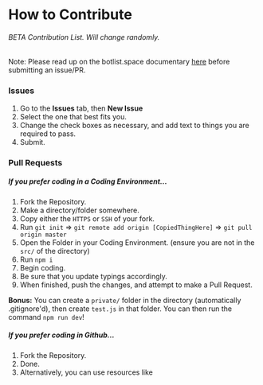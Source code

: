 # How to Contribute

###### BETA Contribution List. Will change randomly.

Note: Please read up on the botlist.space documentary [here](https://botlistspace.gitbook.io/api/) before submitting an issue/PR.

### Issues

1. Go to the **Issues** tab, then **New Issue**
2. Select the one that best fits you.
3. Change the check boxes as necessary, and add text to things you are required to pass.
4. Submit.

### Pull Requests

##### If you prefer coding in a Coding Environment...

1. Fork the Repository.
2. Make a directory/folder somewhere.
3. Copy either the `HTTPS` or `SSH` of your fork.
4. Run `git init` => `git remote add origin [CopiedThingHere]` => `git pull origin master`
5. Open the Folder in your Coding Environment. (ensure you are not in the `src/` of the directory)
6. Run `npm i`
7. Begin coding.
8. Be sure that you update typings accordingly.
9. When finished, push the changes, and attempt to make a Pull Request.

**Bonus:** You can create a `private/` folder in the directory (automatically .gitignore'd), then create `test.js` in that folder. You can then run the command `npm run dev`!

##### If you prefer coding in Github...

1. Fork the Repository.
2. Done.
3. Alternatively, you can use resources like 